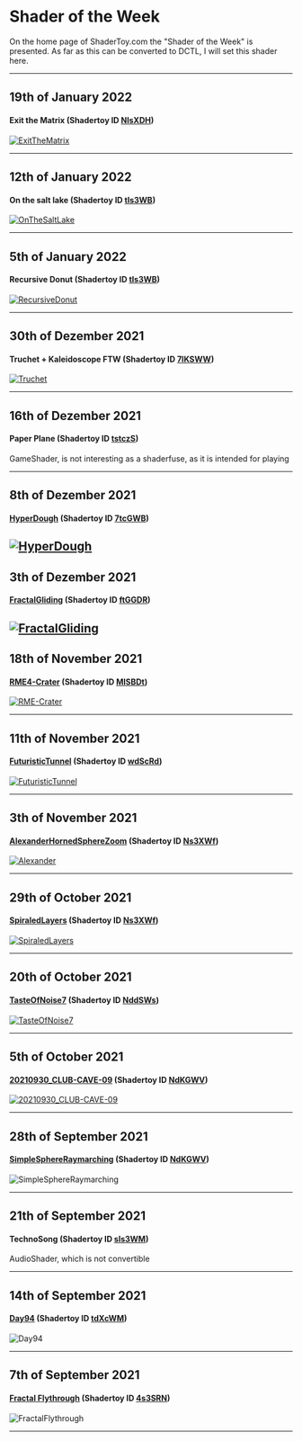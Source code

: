 # **Shader of the Week**

On the home page of ShaderToy.com the "Shader of the Week" is presented. As far as this can be converted to DCTL, I will set this shader here.


---
## 19th of January 2022
#### Exit the Matrix (Shadertoy ID [NlsXDH](https://www.shadertoy.com/view/fsXcR8))

[![ExitTheMatrix](https://user-images.githubusercontent.com/78935215/150183070-42b94990-8837-4cfc-baf3-e378ef2616eb.gif)](ExitTheMatrix.md)

---
## 12th of January 2022
#### On the salt lake (Shadertoy ID [tls3WB](https://www.shadertoy.com/view/fsXcR8))

[![OnTheSaltLake](https://user-images.githubusercontent.com/78935215/149341819-5d02474b-6553-42f1-8128-4c3db7c10238.gif)](OnTheSal.md)


---
## 5th of January 2022
#### Recursive Donut (Shadertoy ID [tls3WB](https://www.shadertoy.com/view/tls3WB))

[![RecursiveDonut](https://user-images.githubusercontent.com/78935215/148296130-8fbc8d5c-8863-4aaa-a20d-44f718a5bc2f.gif)](RecursiveDonut.md)

---
## 30th of Dezember 2021
#### Truchet + Kaleidoscope FTW (Shadertoy ID [7lKSWW](https://www.shadertoy.com/view/7lKSWW))

[![Truchet](https://user-images.githubusercontent.com/78935215/147809922-fc1b6362-88fd-4306-8eb5-a5c4c2057f80.gif)](TruchetKaleidoscopeFTW.md)

---
## 16th of Dezember 2021
#### Paper Plane (Shadertoy ID [tstczS](https://www.shadertoy.com/view/tstczS))
GameShader, is not interesting as a shaderfuse, as it is intended for playing

---
## 8th of Dezember 2021
#### [HyperDough](HyperDough.md) (Shadertoy ID [7tcGWB](https://www.shadertoy.com/view/7tcGWB))
[![HyperDough](https://user-images.githubusercontent.com/78935215/145252282-ed106aa9-d0dc-4f39-938c-08511beeb8a0.gif)](HyperDough.md)
---
## 3th of Dezember 2021
#### [FractalGliding](FractalGliding.md) (Shadertoy ID [ftGGDR](https://www.shadertoy.com/view/ftGGDR))
[![FractalGliding](https://user-images.githubusercontent.com/78935215/144676583-8f728705-53d6-4c52-8302-a9e9a88c780b.gif)](FractalGliding.md)
---
## 18th of November 2021
#### [RME4-Crater](RME4Crater.md) (Shadertoy ID [MlSBDt](https://www.shadertoy.com/view/MlSBDt))
[![RME-Crater](https://user-images.githubusercontent.com/78935215/142388059-def0771b-7634-4a6b-ac4c-1db1ad505015.gif)](RME4Crater.md)

---
## 11th of November 2021
#### [FuturisticTunnel](FuturisticTunnel.md) (Shadertoy ID [wdScRd](https://www.shadertoy.com/view/wdScRd))
[![FuturisticTunnel](https://user-images.githubusercontent.com/78935215/141265953-89f7042f-311a-4d84-9cdd-66bf12f2f5df.gif)](FuturisticTunnel.md)

---
## 3th of November 2021
#### [AlexanderHornedSphereZoom](AlexanderHornedSphereZoom.md) (Shadertoy ID [Ns3XWf](https://www.shadertoy.com/view/Ns3XWf))
[![Alexander](https://user-images.githubusercontent.com/78935215/140505472-a94508a6-5299-4090-98d0-d28151fcde3b.gif)](AlexanderHornedSphereZoom.md)

---
## 29th of October 2021
#### [SpiraledLayers](SpiraledLayers.md) (Shadertoy ID [Ns3XWf](https://www.shadertoy.com/view/Ns3XWf))
[![SpiraledLayers](https://user-images.githubusercontent.com/78935215/139493856-cdb40fd4-3040-462f-b457-3eba242202ca.gif)](SpiraledLayers.md)

---
## 20th of October 2021
#### [TasteOfNoise7](TasteOfNoise7.md) (Shadertoy ID [NddSWs](https://www.shadertoy.com/view/NddSWs))
[![TasteOfNoise7](https://user-images.githubusercontent.com/78935215/138074392-90ea744c-82e5-4215-ae4c-f55c1a184a47.gif)](TasteOfNoise7.md)

---
## 5th of October 2021
#### [20210930_CLUB-CAVE-09](20210930_CLUB-CAVE-09.md) (Shadertoy ID [NdKGWV](https://www.shadertoy.com/view/NdKGWV))
[![20210930_CLUB-CAVE-09](https://user-images.githubusercontent.com/78935215/136195940-27b6d480-b0bf-479c-95be-dfa31060eba9.gif)](20210930_CLUB-CAVE-09.md)

---
## 28th of September 2021
#### [SimpleSphereRaymarching](SimpleSphereRaymarching.md) (Shadertoy ID [NdKGWV](https://www.shadertoy.com/view/NdKGWV))
![SimpleSphereRaymarching](https://user-images.githubusercontent.com/78935215/135231477-3c4d5792-8541-43b3-9771-aad9b2c21aa7.gif)

---
## 21th of September 2021
#### TechnoSong (Shadertoy ID [sls3WM](https://www.shadertoy.com/view/sls3WM))
AudioShader, which is not convertible

---
## 14th of September 2021
#### [Day94](Day94.md) (Shadertoy ID [tdXcWM](https://www.shadertoy.com/view/tdXcWM))
![Day94](https://user-images.githubusercontent.com/78935215/133500817-0a637f94-cb2d-48df-bb08-78aab1e10d0d.gif)

---
## 7th of September 2021
#### [Fractal Flythrough](FractalFlythrough.md) (Shadertoy ID [4s3SRN](https://www.shadertoy.com/view/4s3SRN))
![FractalFlythrough](https://user-images.githubusercontent.com/78935215/132952674-a03a41f7-5c7d-4baa-bb44-99208289dc43.gif)

---